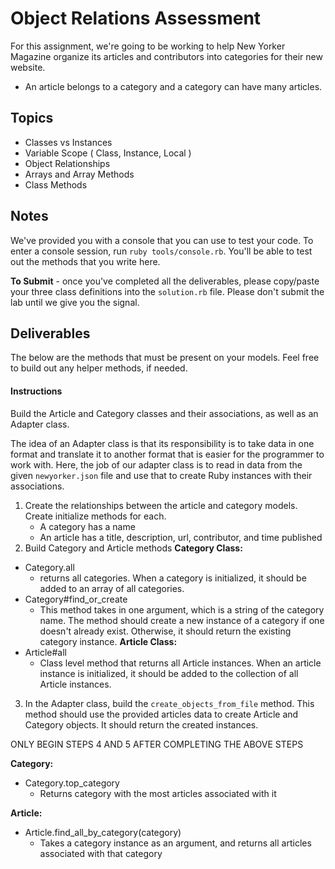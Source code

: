 # Object Relations Assessment

For this assignment, we're going to be working to help New Yorker Magazine organize its articles and contributors into categories for their new website.

- An article belongs to a category and a category can have many articles.

## Topics

+ Classes vs Instances
+ Variable Scope ( Class, Instance, Local )
+ Object Relationships
+ Arrays and Array Methods
+ Class Methods

## Notes

We've provided you with a console that you can use to test your code. To enter a console session, run `ruby tools/console.rb`. You'll be able to test out the methods that you write here.

**To Submit** - once you've completed all the deliverables, please copy/paste your three class definitions into the `solution.rb` file. Please don't submit the lab until we give you the signal.

## Deliverables
The below are the methods that must be present on your models. Feel free to build out any helper methods, if needed.

#### Instructions

Build the Article and Category classes and their associations, as well as an Adapter class.

The idea of an Adapter class is that its responsibility is to take data in one format and translate it to another format that is easier for the programmer to work with.  Here, the job of our adapter class is to read in data from the given `newyorker.json` file and use that to create Ruby instances with their associations.

1. Create the relationships between the article and category models. Create initialize methods for each.
   - A category has a name
   - An article has a title, description, url, contributor, and time published
2. Build Category and Article methods
  **Category Class:**
  - Category.all
    + returns all categories. When a category is initialized, it should be added to an array of all categories.
  - Category#find_or_create
    + This method takes in one argument, which is a string of the category name. The method should create a new instance of a category if one doesn't already exist. Otherwise, it should return the existing category instance.
    **Article Class:**
  - Article#all
    + Class level method that returns all Article instances. When an article instance is initialized, it should be added to the collection of all Article instances.
3. In the Adapter class, build the `create_objects_from_file` method. This method should use the provided articles data to create Article and Category objects. It should return the created instances.     

ONLY BEGIN STEPS 4 AND 5 AFTER COMPLETING THE ABOVE STEPS

**Category:**
- Category.top_category
  + Returns category with the most articles associated with it

**Article:**
- Article.find_all_by_category(category)
  + Takes a category instance as an argument, and returns all articles associated with that category


